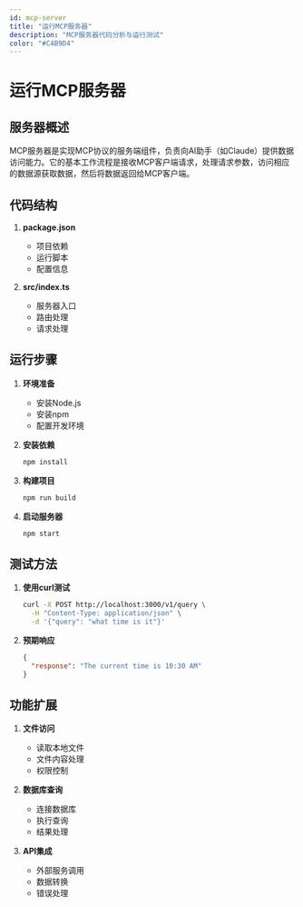 ```yaml
---
id: mcp-server
title: "运行MCP服务器"
description: "MCP服务器代码分析与运行测试"
color: "#C4B9D4"
---
```


# 运行MCP服务器

## 服务器概述

MCP服务器是实现MCP协议的服务端组件，负责向AI助手（如Claude）提供数据访问能力。它的基本工作流程是接收MCP客户端请求，处理请求参数，访问相应的数据源获取数据，然后将数据返回给MCP客户端。

## 代码结构

1. **package.json**
   - 项目依赖
   - 运行脚本
   - 配置信息

2. **src/index.ts**
   - 服务器入口
   - 路由处理
   - 请求处理

## 运行步骤

1. **环境准备**
   - 安装Node.js
   - 安装npm
   - 配置开发环境

2. **安装依赖**
   ```bash
   npm install
   ```

3. **构建项目**
   ```bash
   npm run build
   ```

4. **启动服务器**
   ```bash
   npm start
   ```

## 测试方法

1. **使用curl测试**
   ```bash
   curl -X POST http://localhost:3000/v1/query \
     -H "Content-Type: application/json" \
     -d '{"query": "what time is it"}'
   ```

2. **预期响应**
   ```json
   {
     "response": "The current time is 10:30 AM"
   }
   ```

## 功能扩展

1. **文件访问**
   - 读取本地文件
   - 文件内容处理
   - 权限控制

2. **数据库查询**
   - 连接数据库
   - 执行查询
   - 结果处理

3. **API集成**
   - 外部服务调用
   - 数据转换
   - 错误处理 